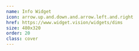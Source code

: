 ```yaml
---
name: Info Widget
icon: arrow.up.and.down.and.arrow.left.and.right
href: https://www.widget.vision/widgets/dims
size: 480x320
order: 20
class: cover
---
```

